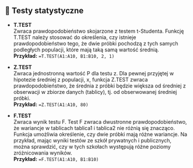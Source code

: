 ## 🧪 Testy statystyczne

- **T.TEST**  
  Zwraca prawdopodobieństwo skojarzone z testem t-Studenta. Funkcję T.TEST należy stosować do określenia, czy istnieje prawdopodobieństwo tego, że dwie próbki pochodzą z tych samych podległych populacji, które mają taką samą wartość średnią.  
  **Przykład:** `=T.TEST(A1:A10, B1:B10, 2, 1)`

- **Z.TEST**  
  Zwraca jednostronną wartość P dla testu z. Dla pewnej przyjętej w hipotezie średniej z populacji, x, funkcja Z.TEST zwraca prawdopodobieństwo, że średnia z próbki będzie większa od średniej z obserwacji w zbiorze danych (tablicy), tj. od obserwowanej średniej próbki.  
  **Przykład:** `=Z.TEST(A1:A10, 80)`

- **F.TEST**  
  Zwraca wynik testu F. Test F zwraca dwustronne prawdopodobieństwo, że wariancje w tablicach tablica1 i tablica2 nie różnią się znacząco. Funkcja umożliwia określenie, czy dwie próbki mają różne wariancje. Na przykład, mając wyniki testów ze szkół prywatnych i publicznych, można sprawdzić, czy w tych szkołach występują różne poziomy zróżnicowania wyników.  
  **Przykład:** `=F.TEST(A1:A10, B1:B10)`